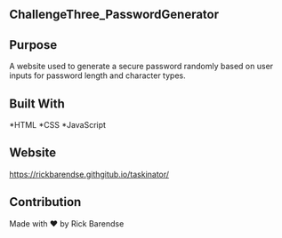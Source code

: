 ## ChallengeThree_PasswordGenerator  ##

## Purpose
A website used to generate a secure password randomly based on user inputs for password length and character types.

## Built With
*HTML
*CSS
*JavaScript

## Website
https://rickbarendse.githgitub.io/taskinator/


## Contribution
Made with ❤️ by Rick Barendse


